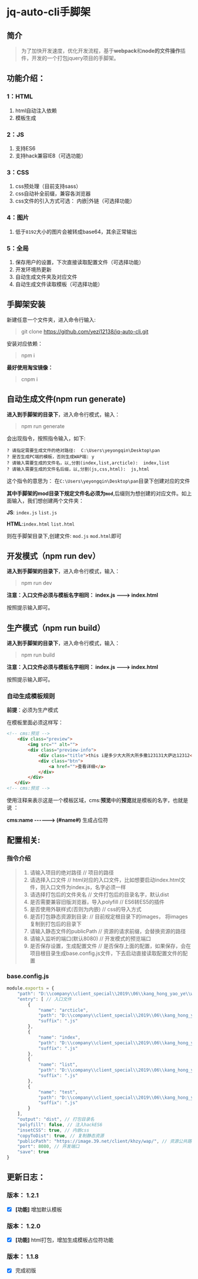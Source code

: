 # jq-auto-cli手脚架



## 简介

> 为了加快开发速度，优化开发流程，基于**webpack**和**node的文件操作**插件，开发的一个打包jquery项目的手脚架。



## 功能介绍：

### 1：HTML

1. html自动注入依赖
2. 模板生成

### 2：JS

1. 支持ES6
2. 支持hack兼容IE8（可选功能）

### 3：CSS

1. css预处理（目前支持sass）
2. css自动补全前缀，兼容各浏览器
3. css文件的引入方式可选： 内嵌|外链（可选择功能）

### 4：图片

1. 低于`8192`大小的图片会被转成base64，其余正常输出

### 5：全局

1. 保存用户的设置，下次直接读取配置文件（可选择功能）
2. 开发环境热更新
3. 自动生成文件夹及对应文件
4. 自动生成文件读取模板（可选择功能）



## 手脚架安装

新建任意一个文件夹，进入命令行输入:

>  git clone https://github.com/yezi12138/jq-auto-cli.git

安装对应依赖：

> npm i

**最好使用淘宝镜像：**

> cnpm i



## 自动生成文件(npm run generate)

**进入到手脚架的目录下**，进入命令行模式，输入：

> npm run generate



会出现指令，按照指令输入，如下: 

```
? 请指定需要生成文件的绝对路径:  C:\Users\yeyongqin\Desktop\pan
? 是否生成PC端的模板，否则生成WAP端: y
? 请输入需要生成的文件名，以,分割(index,list,arcticle):  index,list
? 请输入需要生成的文件名后缀，以,分割(js,css,html):  js,html
```

这个指令的意思为： 在`C:\Users\yeyongqin\Desktop\pan`目录下创建对应的文件



**其中手脚架的mod目录下规定文件名必须为`mod`**,后缀则为想创建的对应文件。如上面输入，我们想创建两个文件夹：

**JS**: `index.js` `list.js`

**HTML**:`index.html` `list.html `

则在手脚架目录下,创建文件: `mod.js`   `mod.html`即可



## 开发模式（npm run dev）

**进入到手脚架的目录下**，进入命令行模式，输入：

> npm run dev



**注意：入口文件必须与模板名字相同： index.js ---> index.html**



按照提示输入即可。



## 生产模式（npm run build）

**进入到手脚架的目录下**，进入命令行模式，输入：

> npm run build



**注意：入口文件必须与模板名字相同： index.js ---> index.html**



按照提示输入即可。



### 自动生成模板规则

**前提**：必须为生产模式

在模板里面必须这样写：

```html
<!-- cms:预览 -->
    <div class="preview">
        <img src="" alt="">
        <div class="preview-info">
            <div class="title">this i是多少大大所大所多撒123131大萨达12312</div>
            <div class="btn">
                <a href="">查看详细</a>
            </div>
        </div>
   </div>
<!-- cms:预览 -->
```

使用注释来表示这是一个模板区域，cms:**预览**中的**预览**就是模板的名字，也就是说 ：

**cms:name ------> (#name#)**  生成占位符





## 配置相关:

### 指令介绍

> 1. 请输入项目的绝对路径 // 项目的路径
> 2. 请选择入口文件 // html对应的入口文件，比如想要启动index.html文件，则入口文件为index.js，名字必须一样
> 3. 请选择打包后的文件夹名 // 文件打包后的目录名字，默认dist
> 4. 是否需要兼容旧版浏览器，导入polyfill // ES6转ES5的插件
> 5. 是否使用外联样式(否则为内嵌)  // css的导入方式
> 6. 是否打包静态资源到目录: // 目前规定根目录下的images， 将images复制到打包后的目录下
> 7. 请输入静态文件的publicPath // 资源的请求前缀，会替换资源的路径
> 8. 请输入监听的端口(默认8080) // 开发模式的预览端口
> 9. 是否保存设置，生成配置文件 // 是否保存上面的配置，如果保存，会在项目根目录生成base.config.js文件，下去启动直接读取配置文件的配置



### base.config.js

```javascript
module.exports = {
	"path": "D:\\company\\client_special\\2019\\06\\kang_hong_yao_ye\\wap",
	"entry": [ // 入口文件
		{
			"name": "arcticle",
			"path": "D:\\company\\client_special\\2019\\06\\kang_hong_yao_ye\\wap\\js\\arcticle.js",
			"suffix": ".js"
		},
		{
			"name": "index",
			"path": "D:\\company\\client_special\\2019\\06\\kang_hong_yao_ye\\wap\\js\\index.js",
			"suffix": ".js"
		},
		{
			"name": "list",
			"path": "D:\\company\\client_special\\2019\\06\\kang_hong_yao_ye\\wap\\js\\list.js",
			"suffix": ".js"
		},
		{
			"name": "test",
			"path": "D:\\company\\client_special\\2019\\06\\kang_hong_yao_ye\\wap\\js\\test.js",
			"suffix": ".js"
		}
	],
	"output": "dist", // 打包目录名
	"polyfill": false, // 注入hackES6
	"insetCSS": true, // 内嵌css
	"copyToDist": true, // 复制静态资源
	"publicPath": "https://image.39.net/client/khzy/wap/", // 资源公共路径
	"port": 8080, // 开发端口
	"save": true
}
```



## 更新日志：

### 版本： 1.2.1

- [x] **[功能]** 增加默认模板

### 版本： 1.2.0

- [x] **[功能]** html打包，增加生成模板占位符功能

### **版本： 1.1.8**

- [x] 完成初版